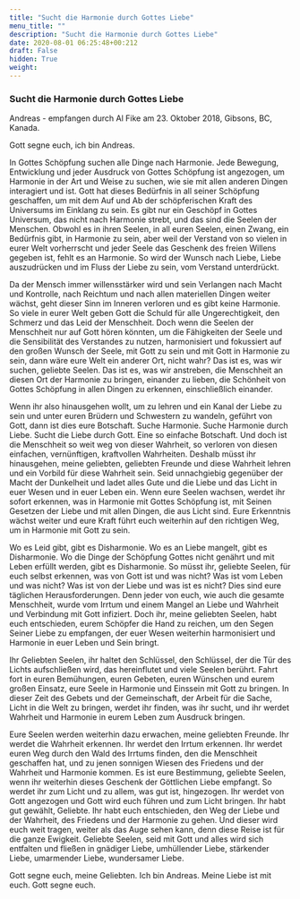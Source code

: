 ```yaml
---
title: "Sucht die Harmonie durch Gottes Liebe"
menu_title: ""
description: "Sucht die Harmonie durch Gottes Liebe"
date: 2020-08-01 06:25:48+00:212
draft: False
hidden: True
weight:
---
```

### Sucht die Harmonie durch Gottes Liebe

Andreas - empfangen durch Al Fike am 23. Oktober 2018, Gibsons, BC, Kanada.

Gott segne euch, ich bin Andreas.

In Gottes Schöpfung suchen alle Dinge nach Harmonie. Jede Bewegung, Entwicklung und jeder Ausdruck von Gottes Schöpfung ist angezogen, um Harmonie in der Art und Weise zu suchen, wie sie mit allen anderen Dingen interagiert und ist. Gott hat dieses Bedürfnis in all seiner Schöpfung geschaffen, um mit dem Auf und Ab der schöpferischen Kraft des Universums im Einklang zu sein. Es gibt nur ein Geschöpf in Gottes Universum, das nicht nach Harmonie strebt, und das sind die Seelen der Menschen. Obwohl es in ihren Seelen, in all euren Seelen, einen Zwang, ein Bedürfnis gibt, in Harmonie zu sein, aber weil der Verstand von so vielen in eurer Welt vorherrscht und jeder Seele das Geschenk des freien Willens gegeben ist, fehlt es an Harmonie. So wird der Wunsch nach Liebe, Liebe auszudrücken und im Fluss der Liebe zu sein, vom Verstand unterdrückt.

Da der Mensch immer willensstärker wird und sein Verlangen nach Macht und Kontrolle, nach Reichtum und nach allen materiellen Dingen weiter wächst, geht dieser Sinn im Inneren verloren und es gibt keine Harmonie. So viele in eurer Welt geben Gott die Schuld für alle Ungerechtigkeit, den Schmerz und das Leid der Menschheit. Doch wenn die Seelen der Menschheit nur auf Gott hören könnten, um die Fähigkeiten der Seele und die Sensibilität des Verstandes zu nutzen, harmonisiert und fokussiert auf den großen Wunsch der Seele, mit Gott zu sein und mit Gott in Harmonie zu sein, dann wäre eure Welt ein anderer Ort, nicht wahr? Das ist es, was wir suchen, geliebte Seelen. Das ist es, was wir anstreben, die Menschheit an diesen Ort der Harmonie zu bringen, einander zu lieben, die Schönheit von Gottes Schöpfung in allen Dingen zu erkennen, einschließlich einander.

Wenn ihr also hinausgehen wollt, um zu lehren und ein Kanal der Liebe zu sein und unter euren Brüdern und Schwestern zu wandeln, geführt von Gott, dann ist dies eure Botschaft. Suche Harmonie. Suche Harmonie durch Liebe. Sucht die Liebe durch Gott. Eine so einfache Botschaft. Und doch ist die Menschheit so weit weg von dieser Wahrheit, so verloren von diesen einfachen, vernünftigen, kraftvollen Wahrheiten. Deshalb müsst ihr hinausgehen, meine geliebten, geliebten Freunde und diese Wahrheit lehren und ein Vorbild für diese Wahrheit sein. Seid unnachgiebig gegenüber der Macht der Dunkelheit und ladet alles Gute und die Liebe und das Licht in euer Wesen und in euer Leben ein. Wenn eure Seelen wachsen, werdet ihr sofort erkennen, was in Harmonie mit Gottes Schöpfung ist, mit Seinen Gesetzen der Liebe und mit allen Dingen, die aus Licht sind. Eure Erkenntnis wächst weiter und eure Kraft führt euch weiterhin auf den richtigen Weg, um in Harmonie mit Gott zu sein.

Wo es Leid gibt, gibt es Disharmonie. Wo es an Liebe mangelt, gibt es Disharmonie. Wo die Dinge der Schöpfung Gottes nicht genährt und mit Leben erfüllt werden, gibt es Disharmonie. So müsst ihr, geliebte Seelen, für euch selbst erkennen, was von Gott ist und was nicht? Was ist vom Leben und was nicht? Was ist von der Liebe und was ist es nicht? Dies sind eure täglichen Herausforderungen. Denn jeder von euch, wie auch die gesamte Menschheit, wurde vom Irrtum und einem Mangel an Liebe und Wahrheit und Verbindung mit Gott infiziert. Doch ihr, meine geliebten Seelen, habt euch entschieden, eurem Schöpfer die Hand zu reichen, um den Segen Seiner Liebe zu empfangen, der euer Wesen weiterhin harmonisiert und Harmonie in euer Leben und Sein bringt.

Ihr Geliebten Seelen, ihr haltet den Schlüssel, den Schlüssel, der die Tür des Lichts aufschließen wird, das hereinflutet und viele Seelen berührt. Fahrt fort in euren Bemühungen, euren Gebeten, euren Wünschen und eurem großen Einsatz, eure Seele in Harmonie und Einssein mit Gott zu bringen. In dieser Zeit des Gebets und der Gemeinschaft, der Arbeit für die Sache, Licht in die Welt zu bringen, werdet ihr finden, was ihr sucht, und ihr werdet Wahrheit und Harmonie in eurem Leben zum Ausdruck bringen.

Eure Seelen werden weiterhin dazu erwachen, meine geliebten Freunde. Ihr werdet die Wahrheit erkennen. Ihr werdet den Irrtum erkennen. Ihr werdet euren Weg durch den Wald des Irrtums finden, den die Menschheit geschaffen hat, und zu jenen sonnigen Wiesen des Friedens und der Wahrheit und Harmonie kommen. Es ist eure Bestimmung, geliebte Seelen, wenn ihr weiterhin dieses Geschenk der Göttlichen Liebe empfangt. So werdet ihr zum Licht und zu allem, was gut ist, hingezogen. Ihr werdet von Gott angezogen und Gott wird euch führen und zum Licht bringen. Ihr habt gut gewählt, Geliebte. Ihr habt euch entschieden, den Weg der Liebe und der Wahrheit, des Friedens und der Harmonie zu gehen. Und dieser wird euch weit tragen, weiter als das Auge sehen kann, denn diese Reise ist für die ganze Ewigkeit. Geliebte Seelen, seid mit Gott und alles wird sich entfalten und fließen in gnädiger Liebe, umhüllender Liebe, stärkender Liebe, umarmender Liebe, wundersamer Liebe.

Gott segne euch, meine Geliebten. Ich bin Andreas. Meine Liebe ist mit euch. Gott segne euch.
